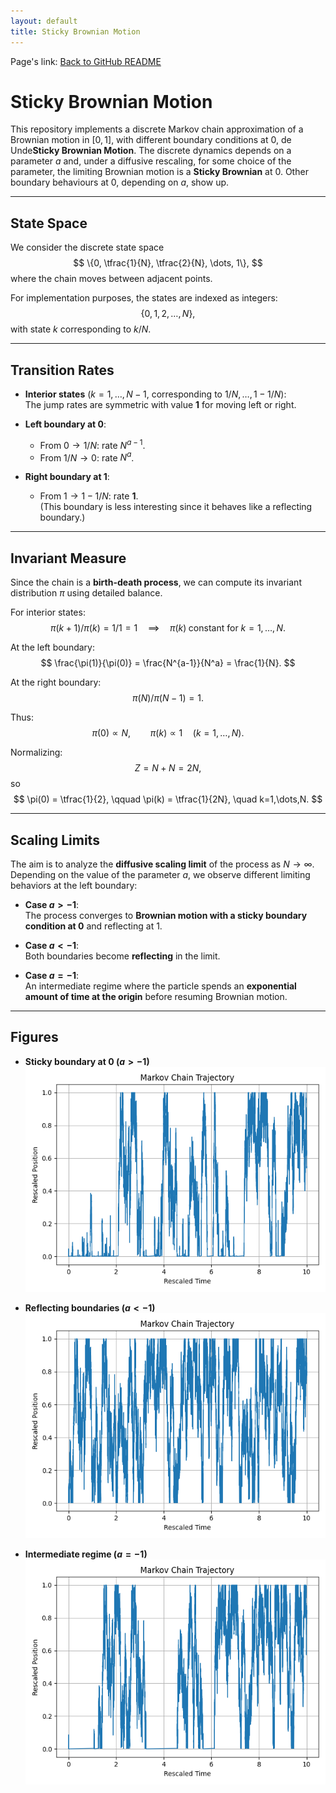 ```yaml
---
layout: default
title: Sticky Brownian Motion
---
```


Page's link: [Back to GitHub README](https://github.com/alessandrogubbiotti/Sticky-Brownian-Motion/)

# Sticky Brownian Motion

This repository implements a discrete Markov chain approximation of a Brownian motion in $[0,1]$, with different boundary conditions at $0$, de Unde**Sticky Brownian Motion**. The discrete dynamics depends on a parameter $a$ and, under a diffusive rescaling, for some choice of the parameter, the limiting Brownian motion is a **Sticky Brownian** at $0$. Other boundary behaviours at $0$, depending on $a$, show up. 

---

## State Space

We consider the discrete state space
$$
\{0, \tfrac{1}{N}, \tfrac{2}{N}, \dots, 1\},
$$
where the chain moves between adjacent points.

For implementation purposes, the states are indexed as integers:
$$
\{0, 1, 2, \dots, N\},
$$
with state $k$ corresponding to $k/N$.

---

## Transition Rates

- **Interior states** ($k = 1, \dots, N-1$, corresponding to $1/N, \dots, 1-1/N$):  
  The jump rates are symmetric with value **1** for moving left or right.

- **Left boundary at 0**:
  - From $0 \to 1/N$: rate $N^{a-1}$.
  - From $1/N \to 0$: rate $N^{a}$.

- **Right boundary at 1**:  
  - From $1 \to 1 - 1/N$: rate **1**.  
  (This boundary is less interesting since it behaves like a reflecting boundary.)

---

## Invariant Measure

Since the chain is a **birth-death process**, we can compute its invariant distribution $\pi$ using detailed balance.

For interior states:
$$
\pi(k+1)/\pi(k) = 1/1 = 1 \quad \implies \quad \pi(k) \; \text{constant for } k=1,\dots,N.
$$

At the left boundary:
$$
\frac{\pi(1)}{\pi(0)} = \frac{N^{a-1}}{N^a} = \frac{1}{N}.
$$

At the right boundary:
$$
\pi(N)/\pi(N-1) = 1.
$$

Thus:
$$
\pi(0) \propto N, \qquad \pi(k) \propto 1 \quad (k=1,\dots,N).
$$

Normalizing:
$$
Z = N + N = 2N,
$$
so
$$
\pi(0) = \tfrac{1}{2}, \qquad \pi(k) = \tfrac{1}{2N}, \quad k=1,\dots,N.
$$

---

## Scaling Limits

The aim is to analyze the **diffusive scaling limit** of the process as $N \to \infty$.  
Depending on the value of the parameter $a$, we observe different limiting behaviors at the left boundary:

- **Case $a > -1$**:  
  The process converges to **Brownian motion with a sticky boundary condition at 0** and reflecting at 1.

- **Case $a < -1$**:  
  Both boundaries become **reflecting** in the limit.

- **Case $a = -1$**:  
  An intermediate regime where the particle spends an **exponential amount of time at the origin** before resuming Brownian motion.

---

## Figures

- **Sticky boundary at 0 ($a > -1$)**  
  ![Sticky case](figures/stickyN300T10A-0.5.png)

- **Reflecting boundaries ($a < -1$)**  
  ![Reflecting case](figures/stickyN300T10A-1.3.png)

- **Intermediate regime ($a = -1$)**  
  ![Intermediate case](figures/stickyN300T10A-1.0.png)

<script type="text/javascript" async
  src="https://cdn.jsdelivr.net/npm/mathjax@3/es5/tex-mml-chtml.js">
</script>

